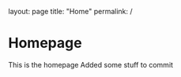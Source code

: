 layout: page
title: "Home"
permalink: /

# Homepage

This is the homepage
Added some stuff to commit
